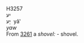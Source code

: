 <body>
  <p>H3257<br>  יע  <br> יָע  ‎  yâ‛  <br><i>yaw </i><br>From <a href="h3261.htm">3261</a>  a <i>shovel: - </i>shovel.<br></p>
 </body>